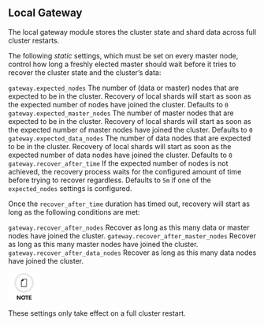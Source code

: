 ## Local Gateway

The local gateway module stores the cluster state and shard data across full cluster restarts.

The following _static_ settings, which must be set on every master node, control how long a freshly elected master should wait before it tries to recover the cluster state and the cluster’s data:

`gateway.expected_nodes`
     The number of (data or master) nodes that are expected to be in the cluster. Recovery of local shards will start as soon as the expected number of nodes have joined the cluster. Defaults to `0`
`gateway.expected_master_nodes`
     The number of master nodes that are expected to be in the cluster. Recovery of local shards will start as soon as the expected number of master nodes have joined the cluster. Defaults to `0`
`gateway.expected_data_nodes`
     The number of data nodes that are expected to be in the cluster. Recovery of local shards will start as soon as the expected number of data nodes have joined the cluster. Defaults to `0`
`gateway.recover_after_time`
     If the expected number of nodes is not achieved, the recovery process waits for the configured amount of time before trying to recover regardless. Defaults to `5m` if one of the `expected_nodes` settings is configured. 

Once the `recover_after_time` duration has timed out, recovery will start as long as the following conditions are met:

`gateway.recover_after_nodes`
     Recover as long as this many data or master nodes have joined the cluster. 
`gateway.recover_after_master_nodes`
     Recover as long as this many master nodes have joined the cluster. 
`gateway.recover_after_data_nodes`
     Recover as long as this many data nodes have joined the cluster. 

![Note](/images/icons/note.png)

These settings only take effect on a full cluster restart.
